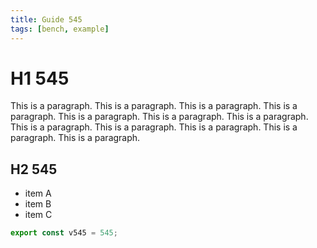 ```yaml
---
title: Guide 545
tags: [bench, example]
---
```


# H1 545

This is a paragraph. This is a paragraph. This is a paragraph. This is a paragraph. This is a paragraph. This is a paragraph. This is a paragraph. This is a paragraph. This is a paragraph. This is a paragraph. This is a paragraph. This is a paragraph. 

## H2 545

- item A
- item B
- item C

```ts
export const v545 = 545;
```